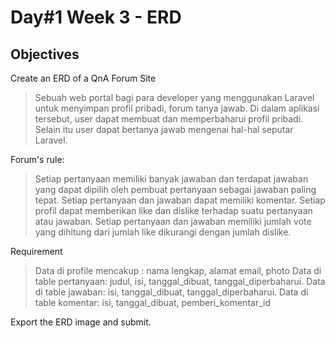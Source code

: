 # Day#1 Week 3 - ERD

## Objectives

Create an ERD of a QnA Forum Site
> Sebuah web portal bagi para developer yang menggunakan Laravel untuk menyimpan profil pribadi, forum tanya jawab. Di dalam aplikasi tersebut, user dapat membuat dan memperbaharui profil pribadi. Selain itu user dapat bertanya jawab mengenai hal-hal seputar Laravel.

Forum's rule:
> Setiap pertanyaan memiliki banyak jawaban dan terdapat jawaban yang dapat dipilih oleh pembuat pertanyaan sebagai jawaban paling tepat.
Setiap pertanyaan dan jawaban dapat memiliki komentar.
Setiap profil dapat memberikan like dan dislike terhadap suatu pertanyaan atau jawaban.
Setiap pertanyaan dan jawaban memiliki jumlah vote yang dihitung dari jumlah like dikurangi dengan jumlah dislike.

Requirement
> Data di profile mencakup : nama lengkap, alamat email, photo
Data di table pertanyaan: judul, isi, tanggal_dibuat, tanggal_diperbaharui.
Data di table jawaban: isi, tanggal_dibuat, tanggal_diperbaharui.
Data di table komentar: isi, tanggal_dibuat, pemberi_komentar_id

Export the ERD image and submit.
